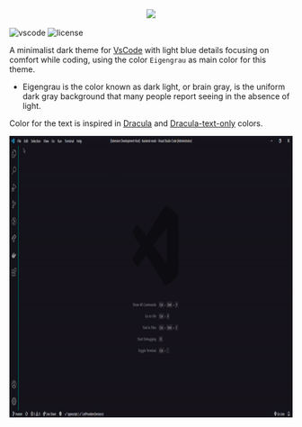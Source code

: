<center><img src="https://raw.githubusercontent.com/rnanc/blue-lightning-theme/master/logo-header.gif" max-width="100%;" ></center>

![vscode](https://img.shields.io/visual-studio-marketplace/v/renan-carneiro.blue-lightning-theme) ![license](https://img.shields.io/github/license/rnanc/blue-lightning-theme)

A minimalist dark theme for [VsCode](https://github.com/microsoft/vscode) with light blue details focusing on comfort while coding, using the color `Eigengrau` as main color for this theme.

 - Eigengrau is the color known as dark light, or brain gray, is the uniform dark gray background that many people report seeing in the absence of light.

Color for the text is inspired in [Dracula](https://github.com/dracula) and [Dracula-text-only](https://github.com/LucasSonego/dracula-text-only) colors.

<center><img src="https://raw.githubusercontent.com/rnanc/blue-lightning-theme/master/demo.gif" width="900" height="500"></center>
